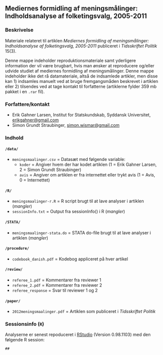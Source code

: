 Mediernes formidling af meningsmålinger: Indholdsanalyse af folketingsvalg, 2005-2011
---

### Beskrivelse
Materiale relateret til artiklen _Mediernes formidling af meningsmålinger: Indholdsanalyse af folketingsvalg, 2005-2011_ publiceret i _Tidsskriftet Politik_ 15(3). 

Denne mappe indeholder reproduktionsmateriale samt yderligere information der vil være brugbart, hvis man ønsker at reproducere og/eller udvide studiet af mediernes formidling af meningsmålinger. Denne mappe indeholder ikke det rå datamateriale, altså de indsamlede artikler, men disse kan 1) indsamles manuelt ved at bruge fremgangsmåden beskrevet i artiklen eller 2) tilsendes ved at tage kontakt til forfatterne (artiklerne fylder 359 mb pakket i en `.rar` fil).

### Forfattere/kontakt

 - Erik Gahner Larsen, Institut for Statskundskab, Syddansk Universitet, erikgahner@gmail.com
 - Simon Grundt Straubinger, simon.wismar@gmail.com

### Indhold

#### `/data/`

- `meningsmaalinger.csv` = Datasæt med følgende variable:
    + `koder` = Angiver hvem der har kodet artiklen (1 = Erik Gahner Larsen, 2 = Simon Grundt Straubinger)
    + `avis` = Angiver om artiklen er fra internettet eller trykt avis (1 = Avis, 0 = Internettet)

#### `/R/`

- `meningsmaalinger-r.R` = R script brugt til at lave analyser i artiklen (_mangler_)
- `sessionInfo.txt` = Output fra sessionInfo() i R (_mangler_)

#### `/STATA/`

- `meningsmaalinger-stata.do` = STATA do-file brugt til at lave analyser i artiklen (_mangler_)

#### `/procedure/`

- `codebook_danish.pdf` = Kodebog appliceret på hver artikel

#### `/review/` 

- `referee_1.pdf` = Kommentarer fra reviewer 1
- `referee_2.pdf` = Kommentarer fra reviewer 2
- `referee_response` = Svar til reviewer 1 og 2

#### `/paper/` 

- `2012meningsmaalinger.pdf` = Artiklen som publiceret i _Tidsskriftet Politik_

### Sessionsinfo (`R`)

Analyserne er senest repoduceret i [RStudio](http://www.rstudio.com/) (Version 0.98.1103) med den følgende R session:

```
## 
```
